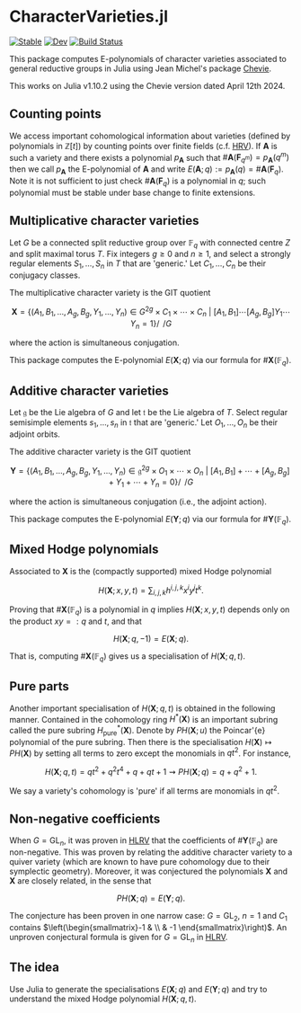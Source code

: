 # CharacterVarieties.jl

[![Stable](https://img.shields.io/badge/docs-stable-blue.svg)](https://baileywhitbread.github.io/CharacterVarieties.jl/stable/)
[![Dev](https://img.shields.io/badge/docs-dev-blue.svg)](https://baileywhitbread.github.io/CharacterVarieties.jl/dev/)
[![Build Status](https://github.com/baileywhitbread/CharacterVarieties.jl/actions/workflows/CI.yml/badge.svg?branch=master)](https://github.com/baileywhitbread/CharacterVarieties.jl/actions/workflows/CI.yml?query=branch%3Amaster)


This package computes E-polynomials of character varieties associated to general reductive groups in Julia using Jean Michel's package [Chevie](https://github.com/jmichel7/Chevie.jl). 

This works on Julia v1.10.2 using the Chevie version dated April 12th 2024. 

## Counting points
We access important cohomological information about varieties (defined by polynomials in $\mathbb{Z}[t]$) by counting points over finite fields (c.f. [HRV](https://link.springer.com/article/10.1007/s00222-008-0142-x)). If $\mathbf{A}$ is such a variety and there exists a polynomial $p_\mathbf{A}$ such that $`\#\mathbf{A}(\mathbf{F}_{q^m})=p_\mathbf{A}(q^m)`$ then we call $p_\mathbf{A}$ the E-polynomial of $\mathbf{A}$ and write $`E(\mathbf{A};q):=p_\mathbf{A}(q)=\#\mathbf{A}(\mathbf{F}_q)`$. Note it is not sufficient to just check $`\#\mathbf{A}(\mathbf{F}_{q})`$ is a polynomial in $q$; such polynomial must be stable under base change to finite extensions.

## Multiplicative character varieties
Let $G$ be a connected split reductive group over $\mathbb{F}_q$ with connected centre $Z$ and split maximal torus $T$. Fix integers $g\geq 0$ and $n\geq 1$, and select a strongly regular elements $S_1,\ldots,S_n$ in $T$ that are 'generic.' Let $C_1,\ldots,C_n$ be their conjugacy classes. 

The multiplicative character variety is the GIT quotient
```math
\mathbf{X} = \bigg\{(A_1,B_1,\ldots,A_g,B_g,Y_1,\ldots,Y_n)\in G^{2g}\times C_1\times \cdots\times C_n\ \bigg|\ [A_1,B_1]\cdots[A_g,B_g]Y_1\cdots Y_n = 1\bigg\}\bigg/\!\!\!\!\!\bigg/G
```
where the action is simultaneous conjugation. 

This package computes the E-polynomial $E(\mathbf{X};q)$ via our formula for $`\#\mathbf{X}(\mathbb{F}_q)`$.  

## Additive character varieties
Let $\mathfrak{g}$ be the Lie algebra of $G$ and let $\mathfrak{t}$ be the Lie algebra of $T$. Select regular semisimple elements $s_1,\ldots,s_n$ in $\mathfrak{t}$ that are 'generic.' Let $O_1,\ldots,O_n$ be their adjoint orbits. 

The additive character variety is the GIT quotient
```math
\mathbf{Y} = \bigg\{(A_1,B_1,\ldots,A_g,B_g,Y_1,\ldots,Y_n)\in \mathfrak{g}^{2g}\times O_1\times \cdots\times O_n\ \bigg|\ [A_1,B_1]+\cdots+[A_g,B_g] + Y_1+ \cdots + Y_n = 0\bigg\}\bigg/\!\!\!\!\!\bigg/G
```
where the action is simultaneous conjugation (i.e., the adjoint action). 

This package computes the E-polynomial $E(\mathbf{Y};q)$ via our formula for $`\#\mathbf{Y}(\mathbb{F}_q)`$.  

## Mixed Hodge polynomials
Associated to $\mathbf{X}$ is the (compactly supported) mixed Hodge polynomial
```math
H(\mathbf{X};x,y,t) = \sum_{i,j,k} h^{i,j,k} x^i y^j t^k.
```
Proving that $`\#\mathbf{X}(\mathbb{F}_q)`$ is a polynomial in $q$ implies $H(\mathbf{X};x,y,t)$ depends only on the product $xy=:q$ and $t$, and that
```math
H(\mathbf{X};q,-1) = E(\mathbf{X};q).
```
That is, computing $`\#\mathbf{X}(\mathbb{F}_q)`$ gives us a specialisation of $H(\mathbf{X};q,t)$. 

## Pure parts
Another important specialisation of $H(\mathbf{X};q,t)$ is obtained in the following manner. Contained in the cohomology ring $H^\ast(\mathbf{X})$ is an important subring called the pure subring $H^\ast_\mathrm{pure}(\mathbf{X})$. Denote by $PH(\mathbf{X};u)$ the Poincar\'{e} polynomial of the pure subring. Then there is the specialisation $H(\mathbf{X})\mapsto PH(\mathbf{X})$ by setting all terms to zero except the monomials in $qt^2$. For instance, 
```math
H(\mathbf{X};q,t)=qt^2 + q^2t^4 + q + qt + 1 \rightsquigarrow PH(\mathbf{X};q)=q+q^2+1.
```
We say a variety's cohomology is 'pure' if all terms are monomials in $qt^2$. 


## Non-negative coefficients
When $G=\mathrm{GL}_n$, it was proven in [HLRV](https://projecteuclid.org/journals/duke-mathematical-journal/volume-160/issue-2/Arithmetic-harmonic-analysis-on-character-and-quiver-varieties/10.1215/00127094-1444258.full) that the coefficients of $`\#\mathbf{Y}(\mathbb{F}_q)`$ are non-negative. This was proven by relating the additive character variety to a quiver variety (which are known to have pure cohomology due to their symplectic geometry). Moreover, it was conjectured the polynomials $\mathbf{X}$ and $\mathbf{X}$ are closely related, in the sense that

```math
PH(\mathbf{X};q) = E(\mathbf{Y};q).
```

The conjecture has been proven in one narrow case: $G=\mathrm{GL}_2$, $n=1$ and $C_1$ contains $`\left(\begin{smallmatrix}-1 & \\ & -1 \end{smallmatrix}\right)`$. An unproven conjectural formula is given for $G=\mathrm{GL}_n$ in [HLRV](https://projecteuclid.org/journals/duke-mathematical-journal/volume-160/issue-2/Arithmetic-harmonic-analysis-on-character-and-quiver-varieties/10.1215/00127094-1444258.full). 

## The idea
Use Julia to generate the specialisations $E(\mathbf{X};q)$ and $E(\mathbf{Y};q)$ and try to understand the mixed Hodge polynomial $H(\mathbf{X};q,t)$. 
